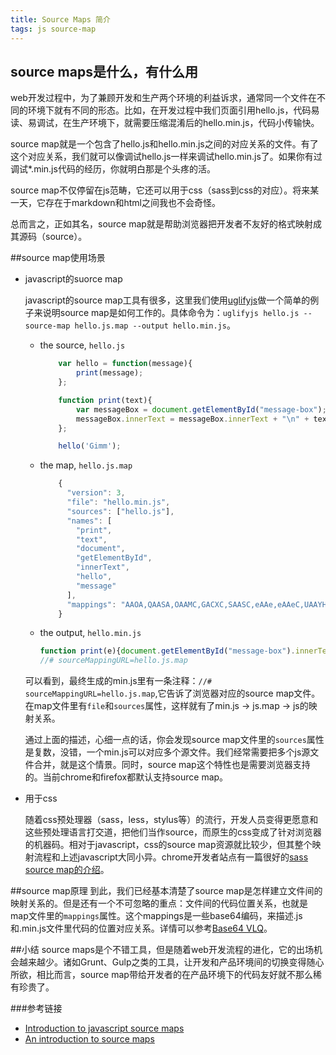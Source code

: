 ```yaml
---
title: Source Maps 简介
tags: js source-map
---
```


## source maps是什么，有什么用
web开发过程中，为了兼顾开发和生产两个环境的利益诉求，通常同一个文件在不同的环境下就有不同的形态。比如，在开发过程中我们页面引用hello.js，代码易读、易调试，在生产环境下，就需要压缩混淆后的hello.min.js，代码小传输快。

source map就是一个包含了hello.js和hello.min.js之间的对应关系的文件。有了这个对应关系，我们就可以像调试hello.js一样来调试hello.min.js了。如果你有过调试*.min.js代码的经历，你就明白那是个头疼的活。

source map不仅停留在js范畴，它还可以用于css（sass到css的对应）。将来某一天，它存在于markdown和html之间我也不会奇怪。

总而言之，正如其名，source map就是帮助浏览器把开发者不友好的格式映射成其源码（source）。

##source map使用场景
- javascript的suorce map

    javascript的source map工具有很多，这里我们使用[uglifyjs](https://github.com/mishoo/UglifyJS2)做一个简单的例子来说明source map是如何工作的。具体命令为：`uglifyjs hello.js --source-map hello.js.map --output hello.min.js`。
    - the source, `hello.js`

        ```javascript
            var hello = function(message){
                print(message);
            };

            function print(text){
                var messageBox = document.getElementById("message-box");
                messageBox.innerText = messageBox.innerText + "\n" + text;
            };

            hello('Gimm');
        ```

    - the map, `hello.js.map`

        ```javascript
            {
              "version": 3,
              "file": "hello.min.js",
              "sources": ["hello.js"],
              "names": [
                "print",
                "text",
                "document",
                "getElementById",
                "innerText",
                "hello",
                "message"
              ],
              "mappings": "AAOA,QAASA,OAAMC,GACXC,SAASC,eAAe,eAAeC,UAAYH,EALvD,GAAII,OAAQ,SAASC,GACjBN,MAAMM,GAOVD,OAAM"
            }
        ```

    - the output, `hello.min.js`

        ```javascript
        function print(e){document.getElementById("message-box").innerText=e}var     hello=function(e){print(e)};hello("Gimm");
        //# sourceMappingURL=hello.js.map
        ```
    可以看到，最终生成的min.js里有一条注释：`//# sourceMappingURL=hello.js.map`,它告诉了浏览器对应的source map文件。在map文件里有`file`和`sources`属性，这样就有了min.js -> js.map -> js的映射关系。

    通过上面的描述，心细一点的话，你会发现source map文件里的`sources`属性是复数，没错，一个min.js可以对应多个源文件。我们经常需要把多个js源文件合并，就是这个情景。同时，source map这个特性也是需要浏览器支持的。当前chrome和firefox都默认支持source map。
- 用于css

    随着css预处理器（sass，less，stylus等）的流行，开发人员变得更愿意和这些预处理语言打交道，把他们当作source，而原生的css变成了针对浏览器的机器码。相对于javascript，css的source map资源就比较少，但其整个映射流程和上述javascript大同小异。chrome开发者站点有一篇很好的[sass source map的介绍](https://developer.chrome.com/devtools/docs/css-preprocessors)。

##source map原理
到此，我们已经基本清楚了source map是怎样建立文件间的映射关系的。但是还有一个不可忽略的重点：文件间的代码位置关系，也就是map文件里的`mappings`属性。这个mappings是一些base64编码，来描述.js和.min.js文件里代码的位置对应关系。详情可以参考[Base64 VLQ](http://www.html5rocks.com/en/tutorials/developertools/sourcemaps/#toc-base64vlq)。

##小结
source maps是个不错工具，但是随着web开发流程的进化，它的出场机会越来越少。诸如Grunt、Gulp之类的工具，让开发和产品环境间的切换变得随心所欲，相比而言，source map带给开发者的在产品环境下的代码友好就不那么稀有珍贵了。

###参考链接
- [Introduction to javascript source maps](http://www.html5rocks.com/en/tutorials/developertools/sourcemaps/)
- [An introduction to source maps](http://blog.teamtreehouse.com/introduction-source-maps)
